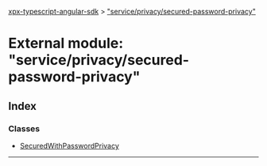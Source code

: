 [xpx-typescript-angular-sdk](../README.md) > ["service/privacy/secured-password-privacy"](../modules/_service_privacy_secured_password_privacy_.md)

# External module: "service/privacy/secured-password-privacy"

## Index

### Classes

* [SecuredWithPasswordPrivacy](../classes/_service_privacy_secured_password_privacy_.securedwithpasswordprivacy.md)

---

